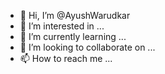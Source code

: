 - 👋 Hi, I’m @AyushWarudkar
- 👀 I’m interested in ...
- 🌱 I’m currently learning ...
- 💞️ I’m looking to collaborate on ...
- 📫 How to reach me ...

<!---
AyushWarudkar/AyushWarudkar is a ✨ special ✨ repository because its `README.md` (this file) appears on your GitHub profile.
You can click the Preview link to take a look at your changes.
--->
